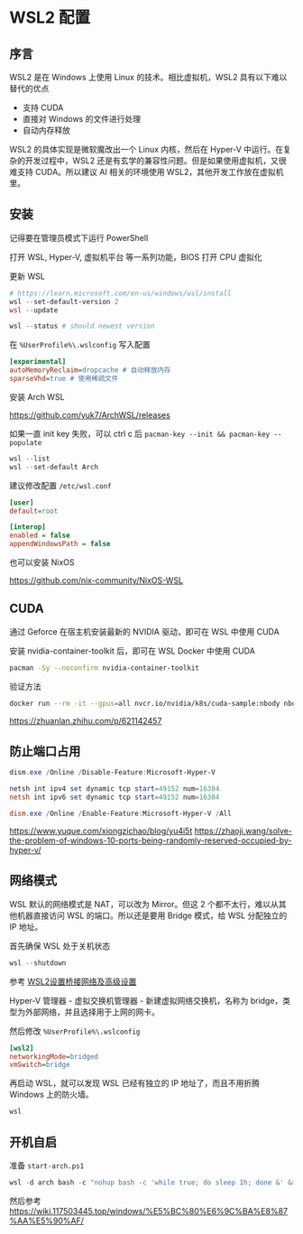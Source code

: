 # WSL2 配置

## 序言

WSL2 是在 Windows 上使用 Linux 的技术。相比虚拟机，WSL2 具有以下难以替代的优点

- 支持 CUDA
- 直接对 Windows 的文件进行处理
- 自动内存释放

WSL2 的具体实现是微软魔改出一个 Linux 内核，然后在 Hyper-V 中运行。在复杂的开发过程中，WSL2 还是有玄学的兼容性问题。但是如果使用虚拟机，又很难支持 CUDA。所以建议 AI 相关的环境使用 WSL2，其他开发工作放在虚拟机里。

## 安装

记得要在管理员模式下运行 PowerShell

打开 WSL, Hyper-V, 虚拟机平台 等一系列功能，BIOS 打开 CPU 虚拟化

更新 WSL

```powershell
# https://learn.microsoft.com/en-us/windows/wsl/install
wsl --set-default-version 2
wsl --update

wsl --status # should newest version
```

在 `%UserProfile%\.wslconfig` 写入配置

```ini
[experimental]
autoMemoryReclaim=dropcache # 自动释放内存
sparseVhd=true # 使用稀疏文件
```

安装 Arch WSL

<https://github.com/yuk7/ArchWSL/releases>

如果一直 init key 失败，可以 ctrl c 后 `pacman-key --init && pacman-key --populate`

```powershell
wsl --list
wsl --set-default Arch
```

建议修改配置 `/etc/wsl.conf`

```ini
[user]
default=root

[interop]
enabled = false
appendWindowsPath = false
```

也可以安装 NixOS

<https://github.com/nix-community/NixOS-WSL>

## CUDA

通过 Geforce 在宿主机安装最新的 NVIDIA 驱动，即可在 WSL 中使用 CUDA

安装 nvidia-container-toolkit 后，即可在 WSL Docker 中使用 CUDA

```sh
pacman -Sy --noconfirm nvidia-container-toolkit
```

验证方法

```sh
docker run --rm -it --gpus=all nvcr.io/nvidia/k8s/cuda-sample:nbody nbody -gpu -benchmark
```

<https://zhuanlan.zhihu.com/p/621142457>

## 防止端口占用

```powershell
dism.exe /Online /Disable-Feature:Microsoft-Hyper-V

netsh int ipv4 set dynamic tcp start=49152 num=16384
netsh int ipv6 set dynamic tcp start=49152 num=16384

dism.exe /Online /Enable-Feature:Microsoft-Hyper-V /All
```

<https://www.yuque.com/xiongzichao/blog/yu4i5t>
<https://zhaoji.wang/solve-the-problem-of-windows-10-ports-being-randomly-reserved-occupied-by-hyper-v/>

## 网络模式

WSL 默认的网络模式是 NAT，可以改为 Mirror。但这 2 个都不太行，难以从其他机器直接访问 WSL 的端口。所以还是要用 Bridge 模式，给 WSL 分配独立的 IP 地址。

首先确保 WSL 处于关机状态

```powershell
wsl --shutdown
```

参考 [WSL2设置桥接网络及高级设置](http://www.ronnyz.top/2023/11/18/WSL2%E8%AE%BE%E7%BD%AE%E6%A1%A5%E6%8E%A5%E7%BD%91%E7%BB%9C%E5%8F%8A%E9%AB%98%E7%BA%A7%E8%AE%BE%E7%BD%AE/)

Hyper-V 管理器 - 虚拟交换机管理器 - 新建虚拟网络交换机，名称为 bridge，类型为外部网络，并且选择用于上网的网卡。

然后修改 `%UserProfile%\.wslconfig`

```ini
[wsl2]
networkingMode=bridged
vmSwitch=bridge
```

再启动 WSL，就可以发现 WSL 已经有独立的 IP 地址了，而且不用折腾 Windows 上的防火墙。

```powershell
wsl
```

## 开机自启

准备 `start-arch.ps1`

```powershell
wsl -d arch bash -c "nohup bash -c 'while true; do sleep 1h; done &' &>/dev/null "
```

然后参考 <https://wiki.117503445.top/windows/%E5%BC%80%E6%9C%BA%E8%87%AA%E5%90%AF/>
